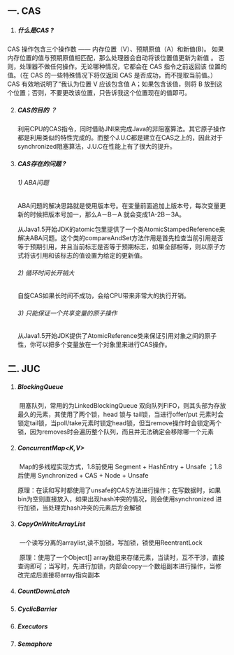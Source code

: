 ## 一. CAS

1. ##### 什么是CAS ?

  CAS 操作包含三个操作数 —— 内存位置（V）、预期原值（A）和新值(B)。 如果内存位置的值与预期原值相匹配，那么处理器会自动将该位置值更新为新值 。
  否则，处理器不做任何操作。无论哪种情况，它都会在 CAS 指令之前返回该 位置的值。（在 CAS 的一些特殊情况下将仅返回 CAS 是否成功，而不提取当前值。）
  CAS 有效地说明了“我认为位置 V 应该包含值 A；如果包含该值，则将 B 放到这个位置；否则，不要更改该位置，只告诉我这个位置现在的值即可。

2. ##### CAS的目的 ？

   利用CPU的CAS指令，同时借助JNI来完成Java的非阻塞算法。其它原子操作都是利用类似的特性完成的。而整个J.U.C都是建立在CAS之上的，因此对于synchronized阻塞算法，J.U.C在性能上有了很大的提升。

3. ##### CAS存在的问题 ?  

   ###### 1)  ABA问题

   ABA问题的解决思路就是使用版本号。在变量前面追加上版本号，每次变量更新的时候把版本号加一，那么A－B－A 就会变成1A-2B－3A。

   从Java1.5开始JDK的atomic包里提供了一个类AtomicStampedReference来解决ABA问题。这个类的compareAndSet方法作用是首先检查当前引用是否等于预期引用，并且当前标志是否等于预期标志，如果全部相等，则以原子方式将该引用和该标志的值设置为给定的更新值。

   ###### 2)  循环时间长开销大

   自旋CAS如果长时间不成功，会给CPU带来非常大的执行开销。

   ###### 3)  只能保证一个共享变量的原子操作

   从Java1.5开始JDK提供了AtomicReference类来保证引用对象之间的原子性，你可以把多个变量放在一个对象里来进行CAS操作。

   

## 二. JUC

1. ##### BlockingQueue <E>

   ​      阻塞队列，常用的为LinkedBlockingQueue 双向队列FIFO，则其头部为存放最久的元素，其使用了两个锁，head 锁与 tail锁，当进行offer/put 元素时会锁定tail锁，当poll/take元素时锁定head锁，但当remove操作时会锁定两个锁，因为removes时会遍历整个队列，而且并无法确定会移除哪一个元素  

2. #####  ConcurrentMap<K,V>  

   ​	Map的多线程实现方式，1.8前使用 Segment + HashEntry + Unsafe ；1.8后使用 Synchronized + CAS + Node + Unsafe 

   ​     原理：在读和写时都使用了unsafe的CAS方法进行操作；在写数据时，如果bin为空则直接放入，如果出现hash冲突的情况，则会使用synchronized 进行加锁，当处理完hash冲突的元素后方会解锁  

3. ##### CopyOnWriteArrayList<E>

   ​	一个读写分离的arraylist,读不加锁，写加锁，锁使用ReentrantLock

   ​     原理：使用了一个Object[] array数组来存储元素，当读时，互不干涉，直接查询即可；当写时，先进行加锁，内部会copy一个数组副本进行操作，当修改完成后直接将array指向副本

4. ##### CountDownLatch

   

5. ##### CyclicBarrier  

6. ##### Executors  

7. ##### Semaphore

